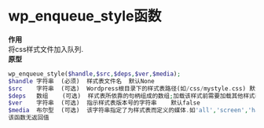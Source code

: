 # wp_enqueue_style函数  
**作用**  
将css样式文件加入队列.  
**原型**  
```php
wp_enqueue_style($handle,$src,$deps,$ver,$media);
$handle 字符串  (必须)  样式表文件名  默认None
$src    字符串  (可选)  Wordpress根目录下的样式表路径(如/css/mystyle.css) 默认false
$deps   数组    (可选)  样式表所依靠的句柄组成的数组;加载该样式前需要加载其他样式表.若没有依赖关系,返回false   默认[]
$ver    字符串  (可选)  指示样式表版本号的字符串    默认false
$media  布尔型  (可选)  该字符串指定了为样式表而定义的媒体.如'all','screen','handeld','print'   默认false
该函数无返回值
```
